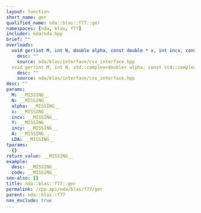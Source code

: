 ```yaml
---
layout: function
short_name: ger
qualified_name: nda::blas::f77::ger
namespaces: [nda, blas, f77]
includer: nda/nda.hpp
brief: ""
overloads:
  void ger(int M, int N, double alpha, const double * x, int incx, const double * Y, int incy, double * A, int LDA):
    desc: ""
    source: nda/blas/interface/cxx_interface.hpp
  void ger(int M, int N, std::complex<double> alpha, const std::complex<double> * x, int incx, const std::complex<double> * Y, int incy, std::complex<double> * A, int LDA):
    desc: ""
    source: nda/blas/interface/cxx_interface.hpp
desc: ""
params:
  M: __MISSING__
  N: __MISSING__
  alpha: __MISSING__
  x: __MISSING__
  incx: __MISSING__
  Y: __MISSING__
  incy: __MISSING__
  A: __MISSING__
  LDA: __MISSING__
tparams:
  {}
return_value: __MISSING__
example:
  desc: __MISSING__
  code: __MISSING__
see-also: []
title: nda::blas::f77::ger
permalink: /cpp-api/nda/blas/f77/ger
parent: nda::blas::f77
nav_exclude: true
...
```


